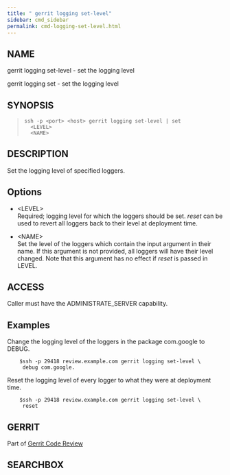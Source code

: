 ```yaml
---
title: " gerrit logging set-level"
sidebar: cmd_sidebar
permalink: cmd-logging-set-level.html
---
```

## NAME

gerrit logging set-level - set the logging level

gerrit logging set - set the logging level

## SYNOPSIS

> 
> 
>     ssh -p <port> <host> gerrit logging set-level | set
>       <LEVEL>
>       <NAME>

## DESCRIPTION

Set the logging level of specified loggers.

## Options

  - \<LEVEL\>  
    Required; logging level for which the loggers should be set. *reset*
    can be used to revert all loggers back to their level at deployment
    time.

  - \<NAME\>  
    Set the level of the loggers which contain the input argument in
    their name. If this argument is not provided, all loggers will have
    their level changed. Note that this argument has no effect if
    *reset* is passed in LEVEL.

## ACCESS

Caller must have the ADMINISTRATE\_SERVER capability.

## Examples

Change the logging level of the loggers in the package com.google to
DEBUG.

``` 
    $ssh -p 29418 review.example.com gerrit logging set-level \
     debug com.google.
```

Reset the logging level of every logger to what they were at deployment
time.

``` 
    $ssh -p 29418 review.example.com gerrit logging set-level \
     reset
```

## GERRIT

Part of [Gerrit Code Review](index.html)

## SEARCHBOX

